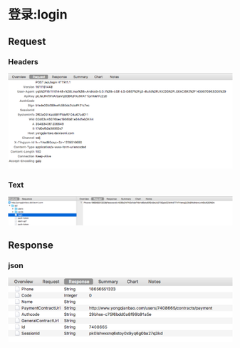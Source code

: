# 登录:login

## Request

### Headers

![](/assets/import1.png)

### Text

![](/assets/import.png)

## Response

### json

![](/assets/import2.png)



